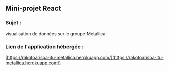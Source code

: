 
## Mini-projet React

### Sujet :
visualisation de données sur le groupe Metallica:

### Lien de l'application hébergée :
[https://rakotoarisoa-itu-metallica.herokuapp.com/](https://rakotoarisoa-itu-metallica.herokuapp.com/)
